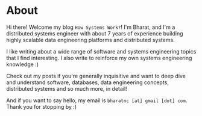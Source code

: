 # About

Hi there! Welcome my blog `How Systems Work?`! I'm Bharat, and I'm a distributed systems engineer with about 7 years
of experience building highly scalable data engineering platforms and distributed systems.

I like writing about a wide range of software and systems engineering topics that I find interesting. I also write to
reinforce my own systems engineering knowledge :)

Check out my posts if you're generally inquisitive and want to deep dive and understand software, databases, data
engineering concepts, distributed systems and so much more, in detail!

And if you want to say hello, my email is `bharatnc [at] gmail [dot] com`. Thank you for stopping by :)